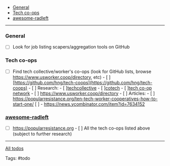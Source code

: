 - [General](#general)
- [Tech co-ops](#tech-co-ops)
- [awesome-radleft](#awesome-radleft)

---

### General

- [ ] Look for job listing scapers/aggregation tools on GitHub

### Tech co-ops

- [ ] Find tech collective/worker's co-ops (look for GitHub lists, browse
      https://www.usworker.coop/directory, etc) - [
      ][https://github.com/hng/tech-coops](https://github.com/hng/tech-coops) -
      [ ] Research: - [ ][techcollective](https://techcollective.com) - [
      ][cotech](https://www.coops.tech/about) - [
      ][tech co-op network](https://www.techworker.coop/) - [ ]
      https://www.usworker.coop/directory - [ ] Articles: - [ ]
      https://popularresistance.org/ten-tech-worker-cooperatives-how-to-start-one/
      [ ] - https://news.ycombinator.com/item?id=7634152

### [awesome-radleft](awesome-radleft.md)

- [ ] https://popularresistance.org - [ ] All the tech co-ops listed above
      (subject to further research)

---

[All todos](../todos.md)

Tags: #todo
